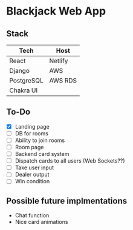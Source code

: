 # Blackjack Web App

## Stack

| Tech | Host |
| ------ | ------ |
| React | Netlify |
| Django | AWS |
| PostgreSQL | AWS RDS |
| Chakra UI | |

## To-Do

- [x]  Landing page
- [ ]  DB for rooms
- [ ]  Ability to join rooms
- [ ]  Room page
- [ ]  Backend card system
- [ ]  Dispatch cards to all users (Web Sockets??)
- [ ]  Take user input
- [ ]  Dealer output
- [ ]  Win condition

## Possible future implmentations

- Chat function
- Nice card animations
